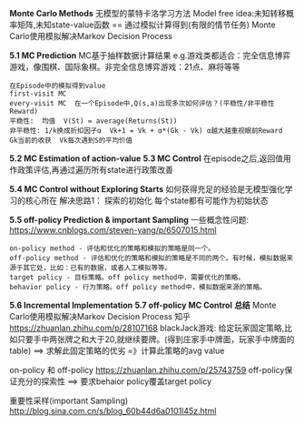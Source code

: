 **Monte Carlo Methods**
无模型的蒙特卡洛学习方法   Model free
idea:未知转移概率矩阵,未知state-value函数  == 通过模拟计算得到(有限的情节任务)
Monte Carlo使用模拟解决Markov Decision Process

**5.1 MC Prediction**
MC基于抽样数据计算结果
e.g.游戏类都适合：完全信息博弈游戏，像围棋、国际象棋。非完全信息博弈游戏：21点、麻将等等
```
在Episode中的模拟得到value
first-visit MC  
every-visit MC  在一个Episode中,Q(s,a)出现多次如何评估？(平稳性/非平稳性Reward)
平稳性:  均值  V(St) = average(Returns(St))
非平稳性: 1/k换成折扣因子α  Vk+1 = Vk + α*(Gk - Vk) α越大越重视眼前Reward  Gk当前的收获  Vk每次遇到S的平均价值
```

**5.2 MC Estimation of action-value**
**5.3 MC Control** 
在episode之后,返回值用作政策评估,再通过遍历所有state进行政策改善

**5.4 MC Control without Exploring Starts**
如何获得充足的经验是无模型强化学习的核心所在
解决思路1：
探索的初始化  每个state都有可能作为初始状态

**5.5 off-policy Prediction & important Sampling**
一些概念性问题:
https://www.cnblogs.com/steven-yang/p/6507015.html
```
on-policy method - 评估和优化的策略和模拟的策略是同一个。
off-policy method - 评估和优化的策略和模拟的策略是不同的两个。有时候，模拟数据来源于其它处，比如：已有的数据，或者人工模拟等等。
target policy - 目标策略。off policy method中，需要优化的策略。
behavior policy - 行为策略。off policy method中，模拟数据来源的策略。
```

**5.6 Incremental Implementation**
**5.7 off-policy MC Control**
**总结**
Monte Carlo使用模拟解决Markov Decision Process
知乎   https://zhuanlan.zhihu.com/p/28107168
blackJack游戏:
给定玩家固定策略,比如只要手中两张牌之和大于20,就继续要牌。(得到庄家手中牌面，玩家手中牌面的table) 
==>  求解此固定策略的优劣  =》计算此策略的avg value

on-policy 和 off-policy
https://zhuanlan.zhihu.com/p/25743759
off-policy保证充分的探索性 ==> 要求behaior policy覆盖target policy

重要性采样(important Sampling)
http://blog.sina.com.cn/s/blog_60b44d6a0101l45z.html
